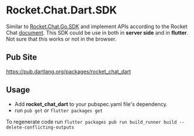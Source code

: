 # Rocket.Chat.Dart.SDK

Similar to [Rocket.Chat.Go.SDK](https://github.com/RocketChat/Rocket.Chat.Go.SDK) and implement APIs according to the
Rocket Chat [document](https://rocket.chat/docs/developer-guides/rest-api/).
This SDK could be use in both in **server side** and in **flutter**. Not sure that this works or not in the browser.

## Pub Site

https://pub.dartlang.org/packages/rocket_chat_dart

## Usage

- Add **rocket_chat_dart** to your pubspec.yaml file's dependency.
- run `pub get` or `flutter packages get`

To regenerate code run `flutter packages pub run build_runner build --delete-conflicting-outputs`
